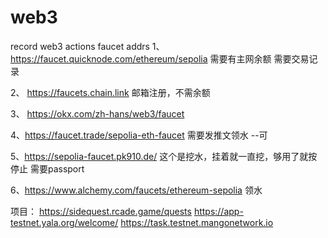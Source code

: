 # web3
record web3 actions
faucet addrs
1、 https://faucet.quicknode.com/ethereum/sepolia 需要有主网余额 需要交易记录

2、 https://faucets.chain.link 邮箱注册，不需余额

3、 https://okx.com/zh-hans/web3/faucet

4、https://faucet.trade/sepolia-eth-faucet 需要发推文领水 --可

5、https://sepolia-faucet.pk910.de/ 这个是挖水，挂着就一直挖，够用了就按停止 需要passport

6、https://www.alchemy.com/faucets/ethereum-sepolia 领水


项目：
https://sidequest.rcade.game/quests
https://app-testnet.yala.org/welcome/
https://task.testnet.mangonetwork.io
